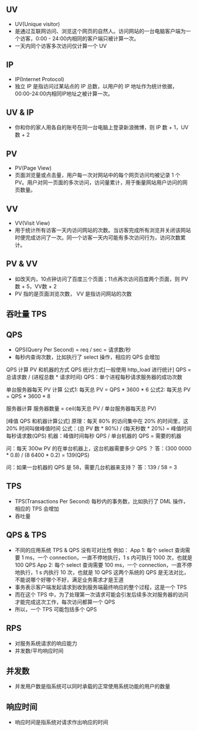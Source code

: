 ## UV
- UV(Unique visitor)
- 是通过互联网访问、浏览这个网页的自然人。访问网站的一台电脑客户端为一个访客，0:00 - 24:00内相同的客户端只被计算一次。
- 一天内同个访客多次访问仅计算一个 UV 

## IP
- IP(Internet Protocol)
- 独立 IP 是指访问过某站点的 IP 总数，以用户的 IP 地址作为统计依据，00:00-24:00内相同IP地址之被计算一次。

## UV & IP 
- 你和你的家人用各自的账号在同一台电脑上登录新浪微博，则 IP 数 + 1，UV 数 + 2

## PV
- PV(Page View)
- 页面浏览量或点击量，用户每一次对网站中的每个网页访问均被记录 1 个 PV。用户对同一页面的多次访问，访问量累计，用于衡量网站用户访问的网页数量。

## VV
- VV(Visit View)
- 用于统计所有访客一天内访问网站的次数。当访客完成所有浏览并关闭该网站时便完成访问了一次。同一个访客一天内可能有多次访问行为，访问次数累计。

## PV & VV 
- 如改天内，10点钟访问了百度三个页面；11点再次访问百度两个页面，则 PV数 + 5，VV数 + 2
- PV 指的是页面浏览次数， VV 是指访问网站的次数
## 吞吐量 TPS

## QPS
- QPS(Query Per Second) = req / sec = 请求数/秒
- 每秒内查询次数，比如执行了 select 操作，相应的 QPS 会增加

QPS 计算 PV 和机器的方式
QPS 统计方式[一般使用 http_load 进行统计]
QPS = 总请求数 / (进程总数 * 请求时间)
QPS：单个进程每秒请求服务器的成功次数

单台服务器每天 PV 计算
公式1: 每天总 PV = QPS * 3600 * 6
公式2: 每天总 PV = QPS * 3600 * 8

服务器计算
服务器数量 = ceil(每天总 PV / 单台服务器每天总 PV)

[峰值 QPS 和机器计算公式]
原理：每天 80% 的访问集中在 20% 的时间里，这 20% 时间叫做峰值时间
公式：(总 PV 数 * 80%) / (每天秒数 * 20%) = 峰值时间每秒请求数(QPS)
机器：峰值时间每秒 QPS / 单台机器的 QPS = 需要的机器

问：每天 300w PV 的在单台机器上，这台机器需要多少 QPS ？
答：(300 0000 * 0.8) / (8 6400 * 0.2) = 139(QPS)

问：如果一台机器的 QPS 是 58，需要几台机器来支持？
答：139 / 58 = 3

## TPS
- TPS(Transactions Per Second) 每秒内的事务数，比如执行了 DML 操作，相应的 TPS 会增加
- 吞吐量


## QPS & TPS 
- 不同的应用系统 TPS & QPS 没有可对比性
例如：
App 1: 每个 select 查询需要 1 ms，一个 connection，一直不停地执行，1 s 内可执行 1000 次，也就是 100 QPS
App 2: 每个 select 查询需要 100 ms，一个 connection，一直不停地执行，1 s 内执行 10 次，也就是 10 QPS 
这两个系统的 QPS 是无法对比，不能说哪个好哪个不好，满足业务需求才是王道
- 事务表示客户端发起请求到收到服务端最终响应的整个过程，这是一个 TPS 
- 而在这个 TPS 中，为了处理第一次请求可能会引发后续多次对服务器的访问才能完成这次工作，每次访问都算一个 QPS
- 所以，一个 TPS 可能包括多个 QPS

## RPS
- 对服务系统请求的响应能力
- 并发数/平均响应时间


## 并发数
- 并发用户数是指系统可以同时承载的正常使用系统功能的用户的数量

## 响应时间
- 响应时间是指系统对请求作出响应的时间
